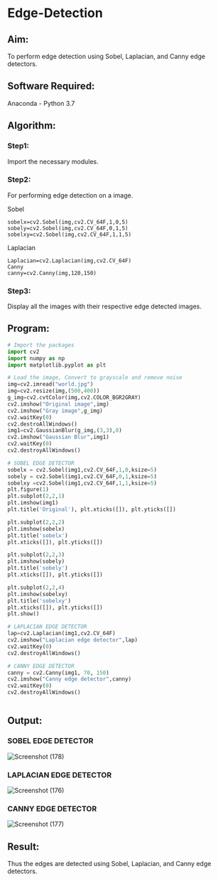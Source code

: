 # Edge-Detection
## Aim:
To perform edge detection using Sobel, Laplacian, and Canny edge detectors.

## Software Required:
Anaconda - Python 3.7

## Algorithm:
### Step1:
Import the necessary modules.

### Step2:
For performing edge detection on a image.

Sobel
```
sobelx=cv2.Sobel(img,cv2.CV_64F,1,0,5)
sobely=cv2.Sobel(img,cv2.CV_64F,0,1,5)
sobelxy=cv2.Sobel(img,cv2.CV_64F,1,1,5)
```
Laplacian
```
Laplacian=cv2.Laplacian(img,cv2.CV_64F)
Canny
canny=cv2.Canny(img,120,150)
```

### Step3:
Display all the images with their respective edge detected images.
 
## Program:

``` Python
# Import the packages
import cv2
import numpy as np
import matplotlib.pyplot as plt

# Load the image, Convert to grayscale and remove noise
img=cv2.imread("world.jpg")
img=cv2.resize(img,(500,400))
g_img=cv2.cvtColor(img,cv2.COLOR_BGR2GRAY)
cv2.imshow("Original image",img)
cv2.imshow("Gray image",g_img)
cv2.waitKey(0)
cv2.destroAllWindows()
img1=cv2.GaussianBlur(g_img,(3,3),0)
cv2.imshow("Gaussian Blur",img1)
cv2.waitKey(0)
cv2.destroyAllWindows()

# SOBEL EDGE DETECTOR
sobelx = cv2.Sobel(img1,cv2.CV_64F,1,0,ksize=5)
sobely = cv2.Sobel(img1,cv2.CV_64F,0,1,ksize=5)
sobelxy =cv2.Sobel(img1,cv2.CV_64F,1,1,ksize=5)
plt.figure(1)
plt.subplot(2,2,1)
plt.imshow(img1)
plt.title('Original'), plt.xticks([]), plt.yticks([])

plt.subplot(2,2,2)
plt.imshow(sobelx)
plt.title('sobelx')
plt.xticks([]), plt.yticks([])

plt.subplot(2,2,3)
plt.imshow(sobely)
plt.title('sobely')
plt.xticks([]), plt.yticks([])

plt.subplot(2,2,4)
plt.imshow(sobelxy)
plt.title('sobelxy')
plt.xticks([]), plt.yticks([])
plt.show()

# LAPLACIAN EDGE DETECTOR
lap=cv2.Laplacian(img1,cv2.CV_64F)
cv2.imshow("Laplacian edge detector",lap)
cv2.waitKey(0)
cv2.destroyAllWindows()

# CANNY EDGE DETECTOR
canny = cv2.Canny(img1, 70, 150)
cv2.imshow("Canny edge detector",canny)
cv2.waitKey(0)
cv2.destroyAllWindows()



```
## Output:

### SOBEL EDGE DETECTOR
![Screenshot (178)](https://user-images.githubusercontent.com/75243072/168837480-50595ed0-5002-435f-8e8c-63fcba1d4b49.png)



### LAPLACIAN EDGE DETECTOR
![Screenshot (176)](https://user-images.githubusercontent.com/75243072/168837569-3cd646d0-68e5-4897-af19-dd8d81597512.png)




### CANNY EDGE DETECTOR
![Screenshot (177)](https://user-images.githubusercontent.com/75243072/168837538-f94bac31-ac18-48dc-8cc3-b8b272818567.png)



## Result:
Thus the edges are detected using Sobel, Laplacian, and Canny edge detectors.
